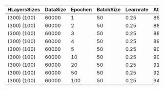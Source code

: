 | HLayersSizes |DataSize| Epochen | BatchSize | Learnrate | ACtrainingD | ACtestD |
|----------|----------|----------|----------|----------|----------|----------|
| (300)  (100) |60000|1|50|0.25|85,55%|85,95%|
| (300)  (100) |60000|2|50|0.25|88,43%|88,96%|
| (300)  (100) |60000|3|50|0.25|88,34%|89,27%|
| (300)  (100) |60000|4|50|0.25|89,08%|89,18%|
| (300)  (100) |60000|5|50|0.25|90,02%|90,39%|
| (300)  (100) |60000|10|50|0.25|90,81%|91,13%|
| (300)  (100) |60000|20|50|0.25|91,12%|91,21%|
| (300)  (100) |60000|50|50|0.25|92,77%|92,72%|
| (300)  (100) |60000|100|50|0.25|94,02%|93,87%|